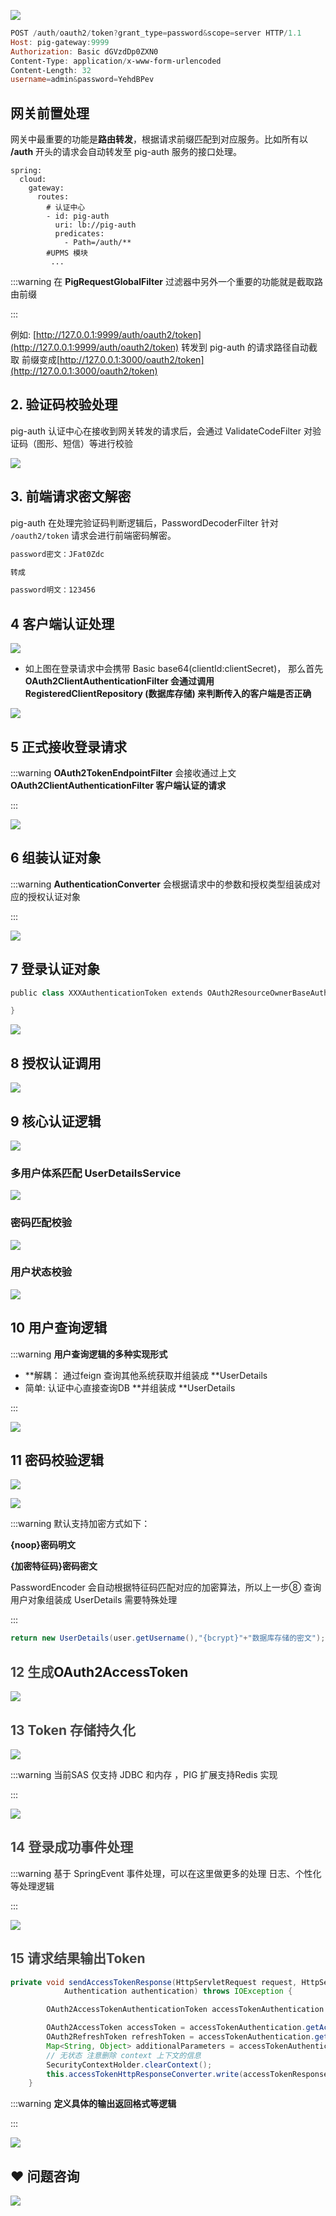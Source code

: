 

![](https://cdn.nlark.com/yuque/0/2022/png/283679/1655009689863-67ed08c2-cf22-449a-9d75-fc6831c17e8c.png)



```powershell
POST /auth/oauth2/token?grant_type=password&scope=server HTTP/1.1
Host: pig-gateway:9999
Authorization: Basic dGVzdDp0ZXN0
Content-Type: application/x-www-form-urlencoded
Content-Length: 32
username=admin&password=YehdBPev
```



## 网关前置处理
网关中最重要的功能是**路由转发**，根据请求前缀匹配到对应服务。比如所有以 **/auth** 开头的请求会自动转发至 pig-auth 服务的接口处理。

```shell
spring:
  cloud:
    gateway:
      routes:
        # 认证中心
        - id: pig-auth
          uri: lb://pig-auth
          predicates:
            - Path=/auth/**
        #UPMS 模块
         ...
```

:::warning
在 **PigRequestGlobalFilter** 过滤器中另外一个重要的功能就是截取路由前缀

:::

例如: [http://127.0.0.1:9999/auth/oauth2/token](http://127.0.0.1:9999/auth/oauth2/token) 转发到 pig-auth 的请求路径自动截取 前缀变成[http://127.0.0.1:3000/oauth2/token](http://127.0.0.1:3000/oauth2/token)

## 2. 验证码校验处理


pig-auth 认证中心在接收到网关转发的请求后，会通过 ValidateCodeFilter 对验证码（图形、短信）等进行校验

![](https://minio.pigx.top/oss/202407/1721222163.png)



## 3. 前端请求密文解密
pig-auth 在处理完验证码判断逻辑后，PasswordDecoderFilter 针对 `/oauth2/token` 请求会进行前端密码解密。



```bash
password密文：JFat0Zdc

转成

password明文：123456
```



## 4 客户端认证处理
![](https://cdn.nlark.com/yuque/0/2022/png/283679/1655008151609-259b5111-2af6-4652-9667-de8c3271c67e.png)

+ 如上图在登录请求中会携带 Basic base64(clientId:clientSecret)， 那么首先**OAuth2ClientAuthenticationFilter 会通过调用 RegisteredClientRepository  (数据库存储) 来判断传入的客户端是否正确**



![](https://cdn.nlark.com/yuque/0/2022/png/283679/1655008257496-fc950ccb-525d-42d6-bebf-575202042472.png)

## 5 正式接收登录请求
:::warning
**OAuth2TokenEndpointFilter** 会接收通过上文 **OAuth2ClientAuthenticationFilter 客户端认证的请求**

:::

![](https://cdn.nlark.com/yuque/0/2022/png/283679/1655008604032-0907b2ab-6cd8-4c51-9794-9176a105f0f7.png)

## 6 组装认证对象
:::warning
**AuthenticationConverter**  会根据请求中的参数和授权类型组装成对应的授权认证对象

:::

![](https://cdn.nlark.com/yuque/0/2022/png/283679/1655009149085-435ed4ec-fa3a-405c-afcf-aa8389a70673.png)



## 7 登录认证对象


```powershell
public class XXXAuthenticationToken extends OAuth2ResourceOwnerBaseAuthenticationToken {

}
```

![](https://cdn.nlark.com/yuque/0/2022/png/283679/1655009498004-55ff0b5b-ccd4-4df8-afd0-971844375546.png)



## 8 授权认证调用
![](https://cdn.nlark.com/yuque/0/2022/png/283679/1655010008256-24f23104-de2a-4f0a-a275-f3d043456f6f.png)

## 9 核心认证逻辑
![](https://cdn.nlark.com/yuque/0/2022/png/283679/1655010229277-15676ade-f60d-4344-884d-4038b1e469dc.png)



### 多用户体系匹配 UserDetailsService
 

![](https://cdn.nlark.com/yuque/0/2022/png/283679/1655010271235-ab36132e-9809-4c54-b345-9d3eeb3522e6.png)



### 密码匹配校验
![](https://cdn.nlark.com/yuque/0/2022/png/283679/1655010332384-c12b9906-c1c4-4bb4-9884-23681eeed841.png)



### 用户状态校验
![](https://minio.pigx.vip/oss/1655010392.png)



## 10 用户查询逻辑


:::warning
**用户查询逻辑的多种实现形式**

+ **解耦： 通过feign 查询其他系统获取并组装成 **UserDetails
+ 简单:    认证中心直接查询DB **并组装成 **UserDetails

:::



![](https://cdn.nlark.com/yuque/0/2022/png/283679/1655010519353-b93f1831-22f0-4c9e-80cb-75c514c87949.png)



## 11 密码校验逻辑


![](https://cdn.nlark.com/yuque/0/2022/png/283679/1655010719145-1bdf7f3d-e099-48eb-9efa-dcca983b4d1b.png)







![](https://cdn.nlark.com/yuque/0/2022/png/283679/1655010844595-0631d528-a839-4018-95c2-9d45aa0ad6d1.png)



:::warning
默认支持加密方式如下：  



**{noop}密码明文**

**{加密特征码}密码密文**



PasswordEncoder 会自动根据特征码匹配对应的加密算法，所以上一步⑧ 查询用户对象组装成  UserDetails 需要特殊处理



:::

```java
return new UserDetails(user.getUsername(),"{bcrypt}"+"数据库存储的密文");
```

## <font style="color:rgb(68, 68, 68);">12 生成</font>OAuth2AccessToken
![](https://cdn.nlark.com/yuque/0/2022/png/283679/1655011218322-a85228ac-a530-4572-9e07-b6585abfb528.png)



## <font style="color:rgb(68, 68, 68);">13 Token 存储持久化</font>


![](https://cdn.nlark.com/yuque/0/2022/png/283679/1655011284442-089a170b-ed3f-419e-9f9e-215009094fd8.png)

:::warning
当前SAS 仅支持 JDBC 和内存 ，PIG 扩展支持Redis 实现

:::

![](https://cdn.nlark.com/yuque/0/2022/png/283679/1655011370387-4e6e89c9-2df8-437f-9e21-36f2b9fa3de9.png)



## <font style="color:rgb(68, 68, 68);">14 登录成功事件处理</font>


:::warning
基于 SpringEvent 事件处理，可以在这里做更多的处理  日志、个性化等处理逻辑

:::



![](https://cdn.nlark.com/yuque/0/2022/png/283679/1655011452193-a994951e-e12a-43a4-aa18-295038ae04fc.png)

## <font style="color:rgb(68, 68, 68);">15 请求结果输出Token</font>


```java
private void sendAccessTokenResponse(HttpServletRequest request, HttpServletResponse response,
			Authentication authentication) throws IOException {

		OAuth2AccessTokenAuthenticationToken accessTokenAuthentication = (OAuth2AccessTokenAuthenticationToken) authentication;

		OAuth2AccessToken accessToken = accessTokenAuthentication.getAccessToken();
		OAuth2RefreshToken refreshToken = accessTokenAuthentication.getRefreshToken();
		Map<String, Object> additionalParameters = accessTokenAuthentication.getAdditionalParameters();
		// 无状态 注意删除 context 上下文的信息
		SecurityContextHolder.clearContext();
		this.accessTokenHttpResponseConverter.write(accessTokenResponse, null, httpResponse);
	}
```

:::warning
**定义具体的输出返回格式等逻辑**

:::

![](https://cdn.nlark.com/yuque/0/2022/png/283679/1655011584261-60f14aa1-6bb2-41d0-82c3-37e1bb0a2b45.png)



## ❤  问题咨询
![](https://cdn.nlark.com/yuque/0/2022/gif/283679/1662563973685-c22e9831-db66-42b5-973f-886d25d1e0e7.gif)

